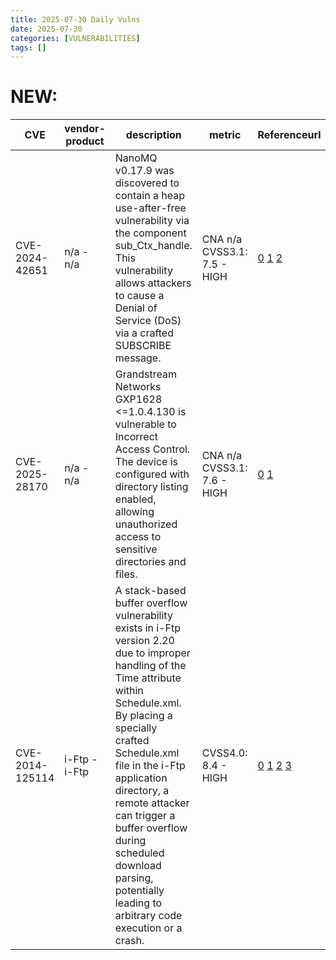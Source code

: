 ```yaml
---
title: 2025-07-30 Daily Vulns
date: 2025-07-30
categories: [VULNERABILITIES]
tags: []
---
```


# NEW:

| CVE             | vendor-product | description                                                                                                                                                                                                                                                                                                                                                                      | metric                      | Referenceurl                                                                                                                                                                                                                                                                                                             | title                                                     | GithubURL                                           |                                                                                                                                     |
| --------------- | -------------- | -------------------------------------------------------------------------------------------------------------------------------------------------------------------------------------------------------------------------------------------------------------------------------------------------------------------------------------------------------------------------------- | --------------------------- | ------------------------------------------------------------------------------------------------------------------------------------------------------------------------------------------------------------------------------------------------------------------------------------------------------------------------ | --------------------------------------------------------- | --------------------------------------------------- | ----------------------------------------------------------------------------------------------------------------------------------- |
| CVE-2024-42651  | n/a - n/a      | NanoMQ v0.17.9 was discovered to contain a heap use-after-free vulnerability via the component sub\_Ctx\_handle. This vulnerability allows attackers to cause a Denial of Service (DoS) via a crafted SUBSCRIBE message.                                                                                                                                                         | CNA n/a CVSS3.1: 7.5 - HIGH | [0](https://github.com/nanomq/nanomq) [1](https://github.com/nanomq/nanomq/issues/1217) [2](https://github.com/songxpu/bug%5Freport/blob/master/MQTT/NanoMQ/CVE-2024-42651.md)                                                                                                                                           | Exploitation: pocAutomatable: noTechnical Impact: partial | undefined                                           | [github](https://github.com/cisagov/vulnrichment/raw/cf272f5fcc69159b085aad0cba2d4791e322bc02/2024%2F42xxx%2FCVE-2024-42651.json)   |
| CVE-2025-28170  | n/a - n/a      | Grandstream Networks GXP1628 <=1.0.4.130 is vulnerable to Incorrect Access Control. The device is configured with directory listing enabled, allowing unauthorized access to sensitive directories and files.                                                                                                                                                                    | CNA n/a CVSS3.1: 7.6 - HIGH | [0](http://grandstream.com) [1](https://gist.github.com/Exek1el/928ea6fd06d3b48c1c91cfdc30317d8d)                                                                                                                                                                                                                        | Exploitation: pocAutomatable: noTechnical Impact: partial | undefined                                           | [github](https://github.com/cisagov/vulnrichment/raw/5538b4a64edf173a49bed95555f03dc89d93bacc/2025%2F28xxx%2FCVE-2025-28170.json)   |
| CVE-2014-125114 | i-Ftp - i-Ftp  | A stack-based buffer overflow vulnerability exists in i-Ftp version 2.20 due to improper handling of the Time attribute within Schedule.xml. By placing a specially crafted Schedule.xml file in the i-Ftp application directory, a remote attacker can trigger a buffer overflow during scheduled download parsing, potentially leading to arbitrary code execution or a crash. | CVSS4.0: 8.4 - HIGH         | [0](https://raw.githubusercontent.com/rapid7/metasploit-framework/master/modules/exploits/windows/fileformat/iftp%5Fschedule%5Fbof.rb) [1](https://www.exploit-db.com/exploits/35177) [2](https://www.exploit-db.com/exploits/35671) [3](https://www.vulncheck.com/advisories/iftp-schedule-stack-based-buffer-overflow) | Exploitation: pocAutomatable: noTechnical Impact: total   | i-Ftp 2.20 Schedule.xml Stack-Based Buffer Overflow | [github](https://github.com/cisagov/vulnrichment/raw/e44a0bb5f2562adc4aff452f645a3d0c55105e51/2014%2F125xxx%2FCVE-2014-125114.json) |